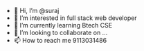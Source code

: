- 👋 Hi, I’m @suraj
- 👀 I’m interested in full stack web developer 
- 🌱 I’m currently learning Btech CSE
- 💞️ I’m looking to collaborate on ...
- 📫 How to reach me 9113031486

<!---
suraj21092002/suraj21092002 is a ✨ special ✨ repository because its `README.md` (this file) appears on your GitHub profile.
You can click the Preview link to take a look at your changes.
--->
